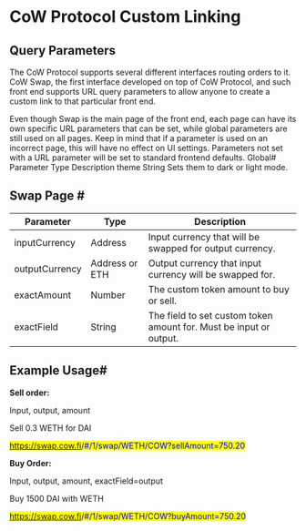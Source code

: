 # CoW Protocol Custom Linking

## Query Parameters

The CoW Protocol supports several different interfaces routing orders to it. CoW Swap, the first interface developed on top of CoW Protocol, and such front end supports URL query parameters to allow anyone to create a custom link to that particular front end.

Even though Swap is the main page of the front end, each page can have its own specific URL parameters that can be set, while global parameters are still used on all pages. Keep in mind that if a parameter is used on an incorrect page, this will have no effect on UI settings. Parameters not set with a URL parameter will be set to standard frontend defaults. Global# Parameter Type Description theme String Sets them to dark or light mode.

## Swap Page \#

| Parameter      | Type           | Description                                                        |
| -------------- | -------------- | ------------------------------------------------------------------ |
| inputCurrency  | Address        | Input currency that will be swapped for output currency.           |
| outputCurrency | Address or ETH | Output currency that input currency will be swapped for.           |
| exactAmount    | Number         | The custom token amount to buy or sell.                            |
| exactField     | String         | The field to set custom token amount for. Must be input or output. |

## Example Usage\#

**Sell order:**

Input, output, amount

Sell 0.3 WETH for DAI

<mark style="color:blue;">https://swap.cow.fi</mark><mark style="color:blue;">/#/1/swap/WETH/COW?sellAmount=750.20</mark>

**Buy Order:**

Input, output, amount, exactField=output

Buy 1500 DAI with WETH

<mark style="color:blue;">https://swap.cow.fi</mark><mark style="color:blue;">/#/1/swap/WETH/COW?buyAmount=750.20</mark>
